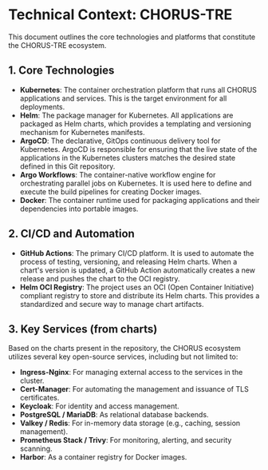 # Technical Context: CHORUS-TRE

This document outlines the core technologies and platforms that constitute the CHORUS-TRE ecosystem.

## 1. Core Technologies

*   **Kubernetes**: The container orchestration platform that runs all CHORUS applications and services. This is the target environment for all deployments.
*   **Helm**: The package manager for Kubernetes. All applications are packaged as Helm charts, which provides a templating and versioning mechanism for Kubernetes manifests.
*   **ArgoCD**: The declarative, GitOps continuous delivery tool for Kubernetes. ArgoCD is responsible for ensuring that the live state of the applications in the Kubernetes clusters matches the desired state defined in this Git repository.
*   **Argo Workflows**: The container-native workflow engine for orchestrating parallel jobs on Kubernetes. It is used here to define and execute the build pipelines for creating Docker images.
*   **Docker**: The container runtime used for packaging applications and their dependencies into portable images.

## 2. CI/CD and Automation

*   **GitHub Actions**: The primary CI/CD platform. It is used to automate the process of testing, versioning, and releasing Helm charts. When a chart's version is updated, a GitHub Action automatically creates a new release and pushes the chart to the OCI registry.
*   **Helm OCI Registry**: The project uses an OCI (Open Container Initiative) compliant registry to store and distribute its Helm charts. This provides a standardized and secure way to manage chart artifacts.

## 3. Key Services (from charts)

Based on the charts present in the repository, the CHORUS ecosystem utilizes several key open-source services, including but not limited to:

*   **Ingress-Nginx**: For managing external access to the services in the cluster.
*   **Cert-Manager**: For automating the management and issuance of TLS certificates.
*   **Keycloak**: For identity and access management.
*   **PostgreSQL / MariaDB**: As relational database backends.
*   **Valkey / Redis**: For in-memory data storage (e.g., caching, session management).
*   **Prometheus Stack / Trivy**: For monitoring, alerting, and security scanning.
*   **Harbor**: As a container registry for Docker images.
